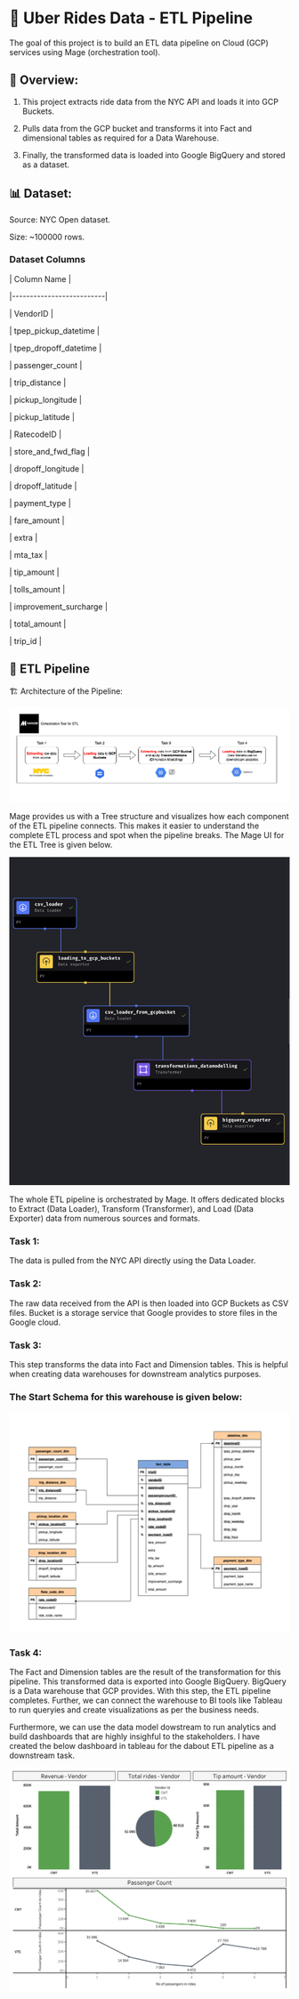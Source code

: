 # 🚕 Uber Rides Data - ETL Pipeline 

The goal of this project is to build an ETL data pipeline on Cloud (GCP) services using Mage (orchestration tool).



## 🔎 Overview:



1. This project extracts ride data from the NYC API and loads it into GCP Buckets. 

2. Pulls data from the GCP bucket and transforms it into Fact and dimensional tables as required for a Data Warehouse. 

3. Finally, the transformed data is loaded into Google BigQuery and stored as a dataset.





## 📊 Dataset:



Source: NYC Open dataset. 



Size: ~100000 rows. 



### Dataset Columns



| Column Name              |

|--------------------------|

| VendorID                 |

| tpep_pickup_datetime     |

| tpep_dropoff_datetime    |

| passenger_count          |

| trip_distance            |

| pickup_longitude         |

| pickup_latitude          |

| RatecodeID               |

| store_and_fwd_flag       |

| dropoff_longitude        |

| dropoff_latitude         |

| payment_type             |

| fare_amount              |

| extra                    |

| mta_tax                  |

| tip_amount               |

| tolls_amount             |

| improvement_surcharge    |

| total_amount             |

| trip_id                  |







## 🔄 ETL Pipeline



🏗️ Architecture of the Pipeline:



![alt text](Uber_ETL_Pipeline_Architecture.drawio.png)





Mage provides us with a Tree structure and visualizes how each component of the ETL pipeline connects. This makes it easier to understand the complete ETL process and spot when the pipeline breaks. The Mage UI for the ETL Tree is given below.







![alt text](<Mage Tree UI.png>)








The whole ETL pipeline is orchestrated by Mage. It offers dedicated blocks to Extract (Data Loader), Transform (Transformer), and Load (Data Exporter) data from numerous sources and formats.



### Task 1: 



The data is pulled from the NYC API directly using the Data Loader. 







### Task 2:



The raw data received from the API is then loaded into GCP Buckets as CSV files. Bucket is a storage service that Google provides to store files in the Google cloud.



### Task 3:



This step transforms the data into Fact and Dimension tables. This is helpful when creating data warehouses for downstream analytics purposes. 



### The Start Schema for this warehouse is given below: 



![alt text](Uber_Trips_Data_Modelling.drawio.png)



### Task 4:



The Fact and Dimension tables are the result of the transformation for this pipeline. This transformed data is exported into Google BigQuery. BigQuery is a Data warehouse that GCP provides. With this step, the ETL pipeline completes. Further, we can connect the warehouse to BI tools like Tableau to run queryies and create visualizations as per the business needs.



Furthermore, we can use the data model dowstream to run analytics and build dashboards that are highly insighful to the stakeholders. I have created the below dashboard in tableau for the dabout ETL pipeline as a downstream task.

![alt text](dashboard.png)



